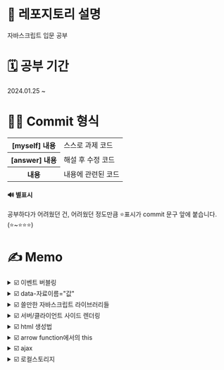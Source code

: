 # 📢 레포지토리 설명
자바스크립트 입문 공부

# 🗓️ 공부 기간
2024.01.25 ~ 

# 👩‍💻 Commit 형식
<table>
  <tr>
    <th>[myself] 내용</th>
    <td>스스로 과제 코드</td>
  </tr>
  <tr>
    <th>[answer] 내용</th>
    <td>해설 후 수정 코드</td>
  </tr>
  <tr>
    <th>내용</th>
    <td>내용에 관련된 코드</td>
  </tr>
</table>

#### 🔊 별표시 
공부하다가 어려웠던 건, 어려웠던 정도만큼 ⭐표시가 commit 문구 앞에 붙습니다. (⭐~⭐⭐⭐)

# ✍️ Memo
<details>
<summary>☑️ 이벤트 버블링</summary>
<br/>

자바스크립트에서 이벤트 버블링은 항상 일어납니다.
```
<div class="black-bg">  <!-- 이거도 클릭한거임 -->
  <div class="white-bg">  <!-- 이거도 클릭한거임 -->
    <h4>로그인하세요</h4>  <!-- 이거 클릭하면 -->
  </div>
</div>
```

#### ✔️ 유용한 이벤트 관련 함수들<br/>
e.target; // 유저가 실제로 클릭한 html요소를 알려줌<br/>
e.currentTarget; // 이벤트리스너가 달린곳을 알려줌(this; 사용과 똑같음)<br/>
e.preventDefault(); // 클릭이 되지 않은 것처럼 동작하게 해줌(폼에서 유용)<br/>
e.stopProgation(); // 상위요소로 가는 이벤트 버블링을 막아줌<br/>
</details>

<details>
  <summary>☑️ data-자료이름="값"</summary><br/>

  html태그에 몰래 정보를 숨기는 기능이다.
  ```
  <li class="tab-button" data-id="0">Products</li>

  // 숨겼던 자료 출력은 셀렉터.dataset.자료이름
  document.getElementsByClassName('tab-button')[0].dataset.id
  ```
</details>
<details>
<summary>☑️ 쓸만한 자바스크립트 라이브러리들</summary><br/>
1. Swiper<br/>
- 캐러셀의 경우, 직접만들어도 되지만, 좀 이쁘게 또는 쉽게 여러기능을 만들고 쉽다면 Swiper 라이브러리를 써도 됨<br/><br/>
2. Chart.js<br/>
- 웹페이지에 차트를 만들고 싶으면 쓰면 됨<br/><br/>
3. Animate On Scroll<br/>
- 스크롤 내리면 요소가 서서히 등장하는 애니메이션을 만들고 싶을 때 쓰면 됨<br/><br/>
4. EmailJS<br/>
- 원래 이메일 전송은 서버가 해야하지만, Gmail이런거 서버를 잠깐 빌리면 자바스크립트만으로 이메일 전송 가능<br/>
- user가 내 이메일 계정으로 이메일 전송도 가능하고, 내 이메일 계정으로 남에게 이메일 전송도 가능함<br/>
<br/>
5. Lodash<br/>
- array, object, 문자, 숫자 자료를 다루기 편해지는 기본함수들 제공
<br/><br/>
6. React/Vue<br/>
- 페이지가 너무 많아서 UI재활용이 자주 필요한 사이트나, 모바일 앱처럼 페이지 이동 없이 동작하는 Single Page Application을 만들 때 유용한 자바스크립트 라이브러리<br/>
<br/>
7. Fullpage.js<br/>
- 웹페이지를 ppt처럼 만들어줌(하지만 이런 UI는 유행이 지남) <br/>
<br/>
8. Hammer.js<br/>
- 터치랑 마우스클릭을 동시에 구현해놓은 기능도 포함된 라이브러리<br/>
- 브라우저간 호환성도 잡아줌<br/>
- 이벤트리스너 6개말고 1개만 필요<br/>
- 스와이프, pinch, rotate 이벤트리스너도 제공<br/>
</details>

<details>
  <summary>☑️ 서버/클라이언트 사이드 렌더링</summary>
  <br/>
  서버에서 html파일을 user에게 보낼 때, 방법이 두가지가 있습니다.<br/>
  1. SSR: html파일을 이미 서버에서 다 완성해서 보냄, 서버가 쫌 귀찮음<br/>
  2. CSR: 서버에서 클라이언트에게 '텅 빈 html파일 + 데이터'를 보냄 --> html을 완성시키는 걸 js에게 시킴 --> user의 브라우저에서 일하는 js는 이리저리 일해서 html파일을 채우게 됨<br/>
</details>

<details>
  <summary>☑️ html 생성법</summary><br/>
  방법1은 코드가 너무 길고 복잡하기 때문에, 특별한 이유가 없으면 2번 방법을 씁니다(1번이 아주 미세하게 빠르게 동작함). <br/><br/>
  방법1)<br/>

  ```
    let a = document.createElement('p'); 
    a.innerHTML = '안녕'; 
    document.querySelector('#test').appendChild(a); 
  ```

  방법2)<br/>

  ```
    let a = '<p>안녕</p>';
    document.querySelector('#test').insertAdjacentHTML('beforeend', a);
  ```
</details>

<details>
  <summary>☑️ arrow function에서의 this</summary>
  <br/>
  - arrow function안에서 this를 사용하면, 바깥에 있던 this를 그대로 가져다씀<br/>
  - 반면, function안에서 this를 사용하면, this가 알맞게 재정의됨<br/>
  
</details>

<details>
<summary>☑️ ajax</summary>
<br/>
✔️ API 문서<br/>
서버 개발자들은 가끔 API문서를 작성합니다. 이 경로(url)로 GET요청하면, 이런 데이터 보내준다는 설명들이 적혀있는게 API 문서입니다.
이런거보고 여러분들이 서버랑 통신하면 됩니다.<br/><br/>

✔️ ajax란?<br/>
서버에 GET/POST 요청을 할 때 새로고침 없이 데이터를 주고받을 수 있게 도와주는 간단한 브라우저 기능을 AJAX라고 합니다.
AJAX를 사용하면, 새로고침 없이도 쇼핑몰 상품을 더 가져올 수 있고, 새로고침 없이도 댓글을 서버로 전송할 수도 있고..그렇습니다. (근데 요새는 다 Axios쓴다고 함, Axios는 Ajax보다 더 편리하고 간결한 HTTP 요청 처리를 위한 라이브러리로, 브라우저와 Node.js에서 모두 사용할 수 있습니다.)
<br/>

✔️ 제이쿼리로 get요청<br/>
```
$.get('https://codingapple1.github.io/hello.txt213')
  .done(function(data) {
    console.log(data); // 성공 시
  })
  .fail(function() {
    console.log('실패함'); // ajax 실패시 특정 코드 실행하고 싶으면
  })
```

✔️ fetch<br/>
```
fetch('https://codingapple1.github.io/price.json')
  .then(res => res.json())
  .then(function(data){
    console.log(data)
  })
  .catch(function(error){
    console.log('실패함')
  });
```
생자바스크립트의 경우에는 fetch같은 걸 사용해서 AJAX요청이 가능합니다. fetch함수는 Edge 브라우저 이상에서만 동작합니다. 제이쿼리를 썼을때보다 코드 한줄이 더 필요한데, 그 이유는 제이쿼리를 썼을때는 알아서 object데이터를 JSON으로 바꿔서 전송해줬는데, 생자바스크립트의 경우 그렇기 않기 때문입니다. 
<br/>
jQuery의 $.get() 이런 건, JSON으로 자료가 도착하면 알아서 array/object자료로 바꿔줍니다. 그러나, 기본함수 fetch()같은 건, JSON으로 자료가 도착하면 알아서 array/object 자료로 바꿔주지 않습니다. 그래서 fetch()로 가져온 결과를 array/object로 바꾸고 싶으면 res.json()이런 코드 한 줄 추가하면 됩니다. 그게 귀찮으면 jQuery나 axios이런 라이브러리 설치하면 ajax가 약간 더 간편해집니다.
<br/>

✔️ Ajax와 Fetch와 Axios 차이점 비교해보기<br/>
작업을 하다보면, 클라이언트와 서버간의 데이터를 주고 받기 위해서 HTTP통신을 하게 됩니다. 비동기 HTTP 통신에 쓰이는 Ajax, Axios, Fetch의 차이점을 알아봅시다. <br/>
<table>
  <tr>
    <th>Ajax</th>
    <td>
      Asyncchronous Javascript And XML의 약어로, 말 그대로 javascript를 사용한 비동기 HTTP 통신 기술입니다. 비동기적 통신으로 인해 페이지 전체를 로딩하지 않고(항상 새로고침 안하고) 일부분만 갱신할 수 있습니다. 그리고 ajax를 더 편리하게 jquery로 사용할 수 있어서 묶어서 사용할때가 많다. 그래서 같이 묶여서 불릴때가 있는데, 절대 같은건 아니라는거~
    </td>
  </tr>
  <tr>
    <th>Axios</th>
    <td>fetch보다 훨씬 쓰기 편하고 기능(옵션)들이 많이 들어있다. JSON 변환 과정도 빠져서 매우 편리하다. 크로스 호환성도 좋다. 단, 내장 라이브러리가 아니기 때문에 별도의 설치가 필요하다.</td>
  </tr>
  <tr>
    <th>Fetch</th>
    <td>ES6부터 들어가게 된 Javascript 내장 라이브러리이다. 내장 라이브러리라서 별도의 설치(import)가 필요없다. 그리고 Promise기반으로 만들어졌다. Promise기반이다보니, 데이터를 다루기 편하다. 그러나 Axios에 비해 기능들이 부족하고, JSON으로 변환을 해주어야 하는 과정이 생기고, 지원하지 않는 브라우저가 있고(IE11), 네트워크 에러 발생 시, timeout 옵션이 없어 기다려야한다는 단점들이 있다.</td>
  </tr>
</table>
</details>

<details>
<summary>☑️ 로컬스토리지</summary><br/>
장바구니같은 기능을 만들때 사용할겁니다..유저가 구매 버튼을 누르면 그 상품명을 어딘가 저장하면 끝인데 실제 서비스였으면 서버로 보내서 DB이런데 저장하는게 좋겠지만, 우리는 서버같은게 없기 때문에 브라우저 저장공간을 이용해봅시다.<br/><br/>
- 브라우저 안에 몰래 데이터 저장기능, 서버가 없다면 로컬스토리지로 데이터 저장 가능!<br/>
- 데이터를 반영구적으로 저장할 수 있는 방법(브라우저 안의 저장공간 이용)<br/>
- 저장공간 위치: 개발자도구 --> Application --> 다양한 저장 공간들이 Application에 존재
  <table>
    <tr>
      <th>localStorage, sessionStorage</th>
      <td>key와 value형태로 저장 가능<br/>단, 5MB의 문자/숫자만 저장 가능(그러나 JSON형태로 바꾸면 localStorag에 array, object형태로 저장 가능)
      <br/>로컬스토리지와 다르게, 세션은 브라우저를 껏다 키면 정보가 날아감. 즉, localStorage는 사이트를 재접속해도 유지되나, sessionStorage는 사이트를 나가면 자동 삭제된다.<br/>참고로, 데이터 수정 과정이 까다로우니 싫으면 서버를 만들던가 하셈..
      </td>
    </tr>
    <tr>
      <th>IndexedDB</th>
      <td>데이터가 크고 복잡할 경우 or 구조화된 대용량 데이터 저장 시</td>
    </tr>
    <tr>
      <th>Cookies</th>
      <td>유저의 인정 정보를 저장하고 싶을 때 (보통 로그인 정보를 저장함)</td>
    </tr>
    <tr>
      <th>Cache Storage</th>
      <td>html/css/js파일을 저장하는 곳<br/>
      우리가 웹사이트를 접속했을 때, html/css/js파일을 매번 새로 다운받는게 아니라, 하드에 몰래 저장해놓고 가져다가 쓰고 싶을 때 사용함
      </td>
    </tr>
  </table>
</details>
